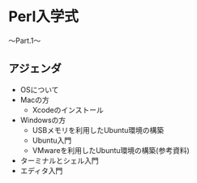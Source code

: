 # Perl入学式
〜Part.1〜

## アジェンダ
- OSについて
- Macの方
    - Xcodeのインストール
- Windowsの方
    - USBメモリを利用したUbuntu環境の構築
    - Ubuntu入門
    - VMwareを利用したUbuntu環境の構築(参考資料)
- ターミナルとシェル入門
- エディタ入門

